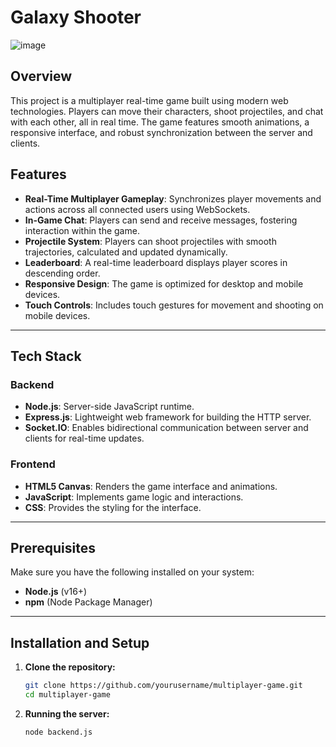 # Galaxy Shooter

![image](https://github.com/user-attachments/assets/a66d74af-18ab-4c18-96d7-21a51777c83a)


## Overview
This project is a multiplayer real-time game built using modern web technologies. Players can move their characters, shoot projectiles, and chat with each other, all in real time. The game features smooth animations, a responsive interface, and robust synchronization between the server and clients.

## Features
- **Real-Time Multiplayer Gameplay**: Synchronizes player movements and actions across all connected users using WebSockets.
- **In-Game Chat**: Players can send and receive messages, fostering interaction within the game.
- **Projectile System**: Players can shoot projectiles with smooth trajectories, calculated and updated dynamically.
- **Leaderboard**: A real-time leaderboard displays player scores in descending order.
- **Responsive Design**: The game is optimized for desktop and mobile devices.
- **Touch Controls**: Includes touch gestures for movement and shooting on mobile devices.

---

## Tech Stack
### Backend
- **Node.js**: Server-side JavaScript runtime.
- **Express.js**: Lightweight web framework for building the HTTP server.
- **Socket.IO**: Enables bidirectional communication between server and clients for real-time updates.

### Frontend
- **HTML5 Canvas**: Renders the game interface and animations.
- **JavaScript**: Implements game logic and interactions.
- **CSS**: Provides the styling for the interface.

---

## Prerequisites
Make sure you have the following installed on your system:
- **Node.js** (v16+)
- **npm** (Node Package Manager)

---

## Installation and Setup
1. **Clone the repository:**
   ```bash
   git clone https://github.com/yourusername/multiplayer-game.git
   cd multiplayer-game


2. **Running the server:**
   ```bash
   node backend.js
    
